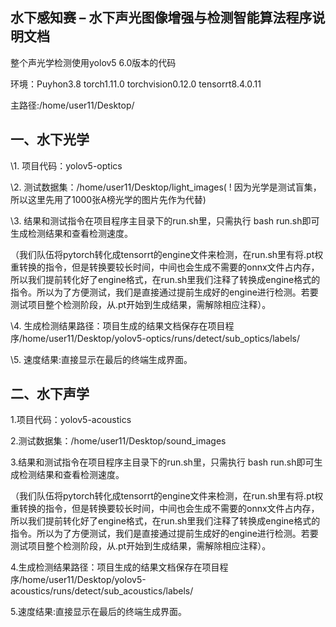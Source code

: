 ## 水下感知赛 – 水下声光图像增强与检测智能算法程序说明文档

 

整个声光学检测使用yolov5 6.0版本的代码

环境：Puyhon3.8  torch1.11.0  torchvision0.12.0  tensorrt8.4.0.11

主路径:/home/user11/Desktop/

 

## 一、水下光学

\1. 项目代码：yolov5-optics

\2. 测试数据集：/home/user11/Desktop/light_images( ! 因为光学是测试盲集，所以这里先用了1000张A榜光学的图片先作为代替)

\3. 结果和测试指令在项目程序主目录下的run.sh里，只需执行 bash run.sh即可生成检测结果和查看检测速度。

（我们队伍将pytorch转化成tensorrt的engine文件来检测，在run.sh里有将.pt权重转换的指令，但是转换要较长时间，中间也会生成不需要的onnx文件占内存，所以我们提前转化好了engine格式，在run.sh里我们注释了转换成engine格式的指令。所以为了方便测试，我们是直接通过提前生成好的engine进行检测。若要测试项目整个检测阶段，从.pt开始到生成结果，需解除相应注释）。

\4. 生成检测结果路径：项目生成的结果文档保存在项目程序/home/user11/Desktop/yolov5-optics/runs/detect/sub_optics/labels/

\5. 速度结果:直接显示在最后的终端生成界面。

 

 

 

 

 

## 二、水下声学

1.项目代码：yolov5-acoustics

2.测试数据集：/home/user11/Desktop/sound_images

3.结果和测试指令在项目程序主目录下的run.sh里，只需执行 bash run.sh即可生成检测结果和查看检测速度。

（我们队伍将pytorch转化成tensorrt的engine文件来检测，在run.sh里有将.pt权重转换的指令，但是转换要较长时间，中间也会生成不需要的onnx文件占内存，所以我们提前转化好了engine格式，在run.sh里我们注释了转换成engine格式的指令。所以为了方便测试，我们是直接通过提前生成好的engine进行检测。若要测试项目整个检测阶段，从.pt开始到生成结果，需解除相应注释）。

4.生成检测结果路径：项目生成的结果文档保存在项目程序/home/user11/Desktop/yolov5-acoustics/runs/detect/sub_acoustics/labels/

5.速度结果:直接显示在最后的终端生成界面。